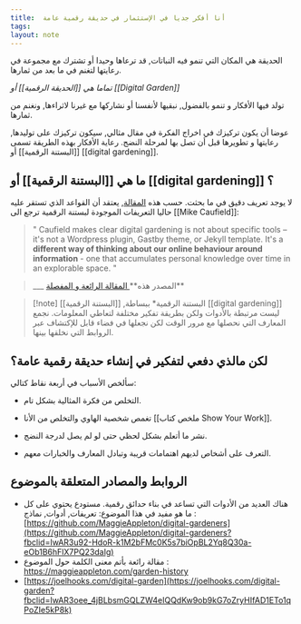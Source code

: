```yaml
---
title:  أنا أفكر جديا في الإستثمار في حديقة رقمية عامة 
tags: 
layout: note 
---
```


الحديقة هي المكان التي تنمو فيه النباتات, قد ترعاها وحيدا أو تشترك مع مجموعة في رعايتها لتغنم في ما بعد من ثمارها.

*تماما هي [[الحديقة الرقمية]] أو [[Digital Garden]]*

تولد فيها الأفكار و تنمو بالفضول, نبقيها لأنفسنا أو نشاركها مع غيرنا لاثراءها, ونغنم من ثمارها.

عوضا أن يكون تركيزك في اخراج الفكرة في مقال مثالي, سيكون تركيزك على توليدها, رعايتها و تطويرها قبل أن تصل بها لمرحلة النضج. رعاية الأفكار بهذه الطريقة تسمى [[البستنة الرقمية]] أو [[digital gardening]].

## ما هي [[البستنة الرقمية]] أو [[digital gardening]] ؟

لا يوجد تعريف دقيق في ما بحثت. حسب هذه [المقالة](https://maggieappleton.com/garden-history), يعتقد أن القواعد الذي تستقر عليه حاليا التعريفات الموجودة لبستنة الرقمية ترجع الى [[Mike Caufield]]:

> "
Caufield makes clear digital gardening is not about specific tools – it's not a Wordpress plugin, Gastby theme, or Jekyll template. It's a **different way of thinking about our online behaviour around information** - one that accumulates personal knowledge over time in an explorable space.
"

> ___ المصدر هذه**[ المقالة الرائعة و المفصلة](https://maggieappleton.com/garden-history)**


> [!note] البستنة الرقمية*
> ببساطة, [[البستنة الرقمية]] [[digital gardening]] ليست مرتبطة بالأدوات ولكن بطريقة تفكير مختلفة لتعاطي المعلومات. نجمع المعارف التي نحصلها مع مرور الوقت لكن نجعلها في فضاء قابل للإكتشاف عبر الروابط التي نخلقها بينها.


## لكن مالذي دفعي لتفكير في إنشاء حديقة رقمية عامة؟

 سألخص الأسباب في أربعة نقاط كتالي:

* التخلص من فكرة المثالية بشكل تام.

* تغمص شخصية الهاوي والتخلص من الأنا [[ملخص كتاب Show Your Work]].

* نشر ما أتعلم بشكل لحظي حتى لو لم يصل لدرجة النضج.

* التعرف على أشخاص لديهم اهتمامات قريبة وتبادل المعارف والخبارات معهم.


## الروابط والمصادر المتعلقة بالموضوع

* هناك العديد من الأدوات التي تساعد في بناء حدائق رقمية. مستودع يحتوي على كل ما هو مفيد في هذا الموضوع: تعريفات, أدوات, نماذج : [https://github.com/MaggieAppleton/digital-gardeners](https://github.com/MaggieAppleton/digital-gardeners?fbclid=IwAR3u92-HdoR-k1M2bFMc0K5s7biOpBL2Yq8Q30a-eOb1B6hFlX7PQ23daIg)
* مقالة رائعة بأتم معنى الكلمة حول الموضوع : https://maggieappleton.com/garden-history
* [https://joelhooks.com/digital-garden](https://joelhooks.com/digital-garden?fbclid=IwAR3oee_4jBLbsmGQLZW4eIQQdKw9ob9kG7oZryHIfAD1ETo1qPoZIe5kP8k)
